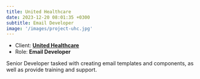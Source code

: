 ```yaml
---
title: United Healthcare
date: 2023-12-20 08:01:35 +0300
subtitle: Email Developer
image: '/images/project-uhc.jpg'
---
```


<!-- -->

<ul class="list-inline item-details">
    <li>Client:
        <strong><a href="https://www.uhc.com/">United Healthcare</a>
        </strong>
    </li>
    <li>Role:
        <strong>Email Developer</strong>
    </li>
</ul>

Senior Developer tasked with creating email templates and components, as well as provide training and support.
